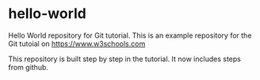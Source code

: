 # hello-world
Hello World repository for Git tutorial.
This is an example repository for the Git tutoial on https://www.w3schools.com

This repository is built step by step in the tutorial.
It now includes steps from github.
